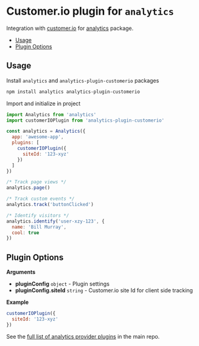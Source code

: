 # Customer.io plugin for `analytics`

Integration with [customer.io](https://customer.io/) for [analytics](https://www.npmjs.com/package/analytics) package.

<!-- ANALYTICS_DOCS:START (TOC) -->
- [Usage](#usage)
- [Plugin Options](#plugin-options)
<!-- ANALYTICS_DOCS:END (TOC) -->

<!-- ANALYTICS_DOCS:START (USAGE) -->
## Usage

Install `analytics` and `analytics-plugin-customerio` packages

```bash
npm install analytics analytics-plugin-customerio
```

Import and initialize in project

```js
import Analytics from 'analytics'
import customerIOPlugin from 'analytics-plugin-customerio'

const analytics = Analytics({
  app: 'awesome-app',
  plugins: [
    customerIOPlugin({
      siteId: '123-xyz'
    })
  ]
})

/* Track page views */
analytics.page()

/* Track custom events */
analytics.track('buttonClicked')

/* Identify visitors */
analytics.identify('user-xzy-123', {
  name: 'Bill Murray',
  cool: true
})

```
<!-- ANALYTICS_DOCS:END -->

<!-- ANALYTICS_DOCS:START (API) -->
## Plugin Options

**Arguments**

- **pluginConfig** <code>object</code> - Plugin settings
- **pluginConfig.siteId** <code>string</code> - Customer.io site Id for client side tracking

**Example**

```js
customerIOPlugin({
  siteId: '123-xyz'
})
```
<!-- ANALYTICS_DOCS:END -->


See the [full list of analytics provider plugins](https://github.com/DavidWells/analytics#current-plugins) in the main repo.
